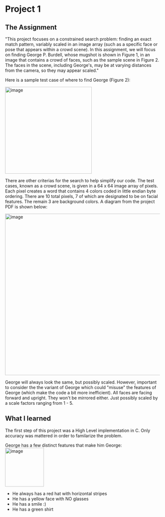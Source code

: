 # Project 1 

## The Assignment
"This project focuses on a constrained search problem: finding an exact match pattern, variably
scaled in an image array (such as a specific face or pose that appears within a crowd scene). In
this assignment, we will focus on finding George P. Burdell, whose mugshot is shown in Figure
1, in an image that contains a crowd of faces, such as the sample scene in Figure 2. The faces in
the scene, including George's, may be at varying distances from the camera, so they may appear
scaled." 

Here is a sample test case of where to find George (Figure 2): 

<img width="282" alt="image" src="https://github.com/sgandikota100/ECE-2035-Programing-HW-SW-Systems/assets/113190903/1b9b3c22-53b8-44e1-86f6-5dd38b3d1674">

There are other criterias for the search to help simplify our code. The test cases, known as a crowd scene, is given in a 64 x 64 image array of pixels. Each pixel creates a word that contains 4 colors coded in little endian byte ordering. There are 10 total pixels, 7 of which are designated to be on facial features. The remain 3 are background colors. A diagram from the project PDF is shown below: 

<img width="525" alt="image" src="https://github.com/sgandikota100/ECE-2035-Programing-HW-SW-Systems/assets/113190903/87caaafe-1140-4205-a4f6-d353f686cc9a">

George will always look the same, but possibly scaled. However, important to consider the the variant of George which could "misuse" the features of George (which make the code a bit more inefficient).
All faces are facing forward and upright. They won't be mirrored either. Just possibly scaled by a scale factors ranging from 1 - 5. 

## What I learned 
The first step of this project was a High Level implementation in C. Only accuracy was mattered in order to familarize the problem. 

George has a few distinct features that make him George: 
<img width="126" alt="image" src="https://github.com/sgandikota100/ECE-2035-Programing-HW-SW-Systems/assets/113190903/ec184446-0f43-4e35-9653-f2da0e0b91fc">

- He always has a red hat with horizontal stripes
- He has a yellow face with NO glasses
- He has a smile :)
- He has a green shirt
